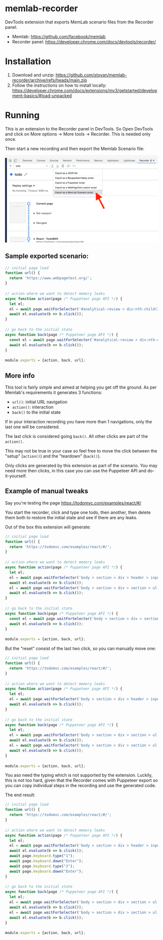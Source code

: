 # memlab-recorder
 DevTools extension that exports MemLab scenario files from the Recorder panel.
 
 * Memlab: https://github.com/facebook/memlab
 * Recorder panel: https://developer.chrome.com/docs/devtools/recorder/


# Installation

1. Download and unzip: https://github.com/stoyan/memlab-recorder/archive/refs/heads/main.zip
2. Follow the instructions on how to install locally: https://developer.chrome.com/docs/extensions/mv3/getstarted/development-basics/#load-unpacked

# Running

This is an extension to the Recorder panel in DevTools. So Open DevTools and click on More options -> More tools -> Recorder. This is needed only once.

Then start a new recording and then export the Memlab Scenario file:

![Export scenario](/sshot.png)

## Sample exported scenario:

```js
// initial page load
function url() {
  return 'https://www.webpagetest.org/';
}

// action where we want to detect memory leaks
async function action(page /* Puppeteer page API */) {
  let el;
  el = await page.waitForSelector('#analytical-review > div:nth-child(3) > label');
  await el.evaluate(b => b.click());
}

// go back to the initial state
async function back(page /* Puppeteer page API */) {
  const el = await page.waitForSelector('#analytical-review > div:nth-child(2) > label');
  await el.evaluate(b => b.click());
}

module.exports = {action, back, url};
```

## More info

This tool is fairly simple and aimed at helping you get off the ground. As per Memlab's requirements it generates 3 functions: 

 * `url()`: initial URL navigation
 * `action()`: interaction
 * `back()` to the initial state

If in your interaction recording you have more than 1 navigations, only the last one will be considered.

The last click is considered going `back()`. All other clicks are part of the `action()`.

This may not be true in your case so feel free to move the click between the "setup" (`action()`) and the "teardown" (`back()`).

Only clicks are generated by this extension as part of the scenario. You may need more then clicks, in this case you can use the Puppeteer API and do-it-yourself.

## Example of manual tweaks

Say you're testing the page https://todomvc.com/examples/react/#/

You start the recorder, click and type one todo, then another, then delete them both to restore the initial state and see if there are any leaks.

Out of the box this extension will generate:

```js
// initial page load
function url() {
  return 'https://todomvc.com/examples/react/#/';
}

// action where we want to detect memory leaks
async function action(page /* Puppeteer page API */) {
  let el;
  el = await page.waitForSelector('body > section > div > header > input');
  await el.evaluate(b => b.click());
  el = await page.waitForSelector('body > section > div > section > ul > li:nth-child(1) > div > button');
  await el.evaluate(b => b.click());
}

// go back to the initial state
async function back(page /* Puppeteer page API */) {
  const el = await page.waitForSelector('body > section > div > section > ul > li > div > button');
  await el.evaluate(b => b.click());
}

module.exports = {action, back, url};
```

But the "reset" consist of the last two click, so you can manually move one:

```js
// initial page load
function url() {
  return 'https://todomvc.com/examples/react/#/';
}

// action where we want to detect memory leaks
async function action(page /* Puppeteer page API */) {
  let el;
  el = await page.waitForSelector('body > section > div > header > input');
  await el.evaluate(b => b.click());
}

// go back to the initial state
async function back(page /* Puppeteer page API */) {
  let el;
  el = await page.waitForSelector('body > section > div > section > ul > li:nth-child(1) > div > button');
  await el.evaluate(b => b.click());
  el = await page.waitForSelector('body > section > div > section > ul > li > div > button');
  await el.evaluate(b => b.click());
}

module.exports = {action, back, url};
```

You aso need the typing which is not supported by the extension. Luckily, this is not too hard, given that the Recorder comes with Puppeteer export so you can copy individual steps in the recording and use the generated code.

The end result:

```js
// initial page load
function url() {
  return 'https://todomvc.com/examples/react/#/';
}

// action where we want to detect memory leaks
async function action(page /* Puppeteer page API */) {
  let el;
  el = await page.waitForSelector('body > section > div > header > input');
  await el.evaluate(b => b.click());
  await page.keyboard.type("1");
  await page.keyboard.down("Enter");
  await page.keyboard.type("2");
  await page.keyboard.down("Enter");
}

// go back to the initial state
async function back(page /* Puppeteer page API */) {
  let el;
  el = await page.waitForSelector('body > section > div > section > ul > li:nth-child(1) > div > button');
  await el.evaluate(b => b.click());
  el = await page.waitForSelector('body > section > div > section > ul > li > div > button');
  await el.evaluate(b => b.click());
}

module.exports = {action, back, url};
```
